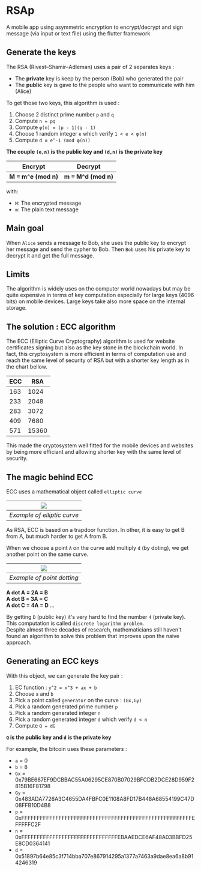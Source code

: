 # RSAp

A mobile app using asymmetric encryption to encrypt/decrypt and sign message (via input or text file) using the flutter framework

## Generate the keys

The RSA (Rivest–Shamir–Adleman) uses a pair of 2 separates keys : 
* The **private** key is keep by the person (Bob) who generated the pair
* The **public** key is gave to the people who want to communicate with him (Alice)

To get those two keys, this algorithm is used :
1. Choose 2 distinct prime number `p` and `q`
2. Compute `n = pq`
3. Compute `φ(n) = (p - 1)(q - 1)` 
4. Choose 1 random integer `e` which verify `1 < e < φ(n)`
5. Compute `d ≡ e^-1 (mod φ(n))`

**The couple `(e,n)` is the public key and `(d,n)` is the private key**

| Encrypt | Decrypt                         |
|---------|---------------------------------|
| **M ≡ m^e (mod n)** | **m ≡ M^d (mod n)** |

with: 
* `M`: The encrypted message
* `m`: The plain text message

## Main goal

When `Alice` sends a message to Bob, she uses the public key to encrypt her message and send the cypher to
Bob. Then `Bob` uses his private key to decrypt it and get the full message.

## Limits

The algorithm is widely uses on the computer world nowadays but may be quite expensive in terms of
key computation especially for large keys (4096 bits) on mobile devices. Large keys take also more space on the 
internal storage.

## The solution : ECC algorithm

The ECC (Elliptic Curve Cryptography) algorithm is used for website certificates signing but also as the key stone 
in the blockchain world. In fact, this cryptosystem is more efficient in terms of computation use and reach the same level
of security of RSA but with a shorter key length as in the chart bellow.

| ECC | RSA   |
|-----|-------|
| 163 | 1024  |
| 233 | 2048  |
| 283 | 3072  |
| 409 | 7680  |
| 571 | 15360 |

This made the cryptosystem well fitted for the mobile devices and websites by being more efficiant and allowing 
shorter key with the same level of security.

## The magic behind ECC

ECC uses a mathematical object called `elliptic curve`

| ![](https://blog.cloudflare.com/content/images/image00.png) |
|------------------------------------------| 
| *Example of elliptic curve* |

As RSA, ECC is based on a trapdoor function. In other, it is easy to get B from A, but much harder to get A from B.

When we choose a point `A` on the curve add multiply `d` (by doting), we get another point on the same curve.

| ![](https://blog.cloudflare.com/content/images/image02.gif) |
|------------------------------------------| 
| *Example of point dotting* |


**A dot A = 2A = B** \
**A dot B = 3A = C** \
**A dot C = 4A = D**
... 

By getting `D` (public key) it's very hard to find the number `4` (private key). This computation is called 
`discrete logarithm problem`. \
Despite almost three decades of research, mathematicians still haven't found an algorithm to solve this problem
that improves upon the naive approach.

## Generating an ECC keys

With this object, we can generate the key pair : 
1. EC function : `y^2 = x^3 + ax + b`
2. Choose `a` and `b`
3. Pick a point called `generator` on the curve : `(Gx,Gy)`
4. Pick a random generated prime number `p`
5. Pick a random generated integer `n`
6. Pick a random generated integer `d` which verify `d < n`
7. Compute `Q = dG`

**`Q` is the public key and `d` is the private key**

For example, the bitcoin uses these parameters : 
* `a` = 0
* `b` = 8
* `Gx` = 0x79BE667EF9DCBBAC55A06295CE870B07029BFCDB2DCE28D959F2815B16F81798
* `Gy` = 0x483ADA7726A3C4655DA4FBFC0E1108A8FD17B448A68554199C47D08FFB10D4B8
* `p` = 0xFFFFFFFFFFFFFFFFFFFFFFFFFFFFFFFFFFFFFFFFFFFFFFFFFFFFFFFEFFFFFC2F
* `n` = 0xFFFFFFFFFFFFFFFFFFFFFFFFFFFFFFFEBAAEDCE6AF48A03BBFD25E8CD0364141
* `d` = 0x51897b64e85c3f714bba707e867914295a1377a7463a9dae8ea6a8b914246319



